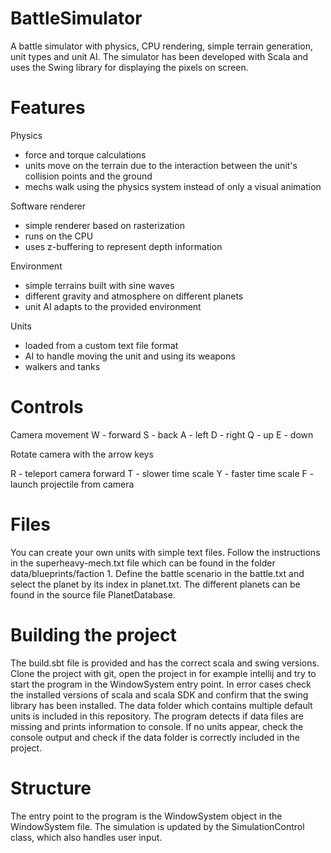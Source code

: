 # BattleSimulator
A battle simulator with physics, CPU rendering, simple terrain generation, unit types and unit AI. The simulator has been developed with Scala and uses the Swing library for displaying the pixels on screen.

# Features
Physics
- force and torque calculations
- units move on the terrain due to the interaction between the unit's collision points and the ground
- mechs walk using the physics system instead of only a visual animation
  
Software renderer
- simple renderer based on rasterization
- runs on the CPU
- uses z-buffering to represent depth information

Environment
- simple terrains built with sine waves
- different gravity and atmosphere on different planets
- unit AI adapts to the provided environment

Units
- loaded from a custom text file format
- AI to handle moving the unit and using its weapons
- walkers and tanks

# Controls
Camera movement
W - forward
S - back
A - left
D - right
Q - up
E - down

Rotate camera with the arrow keys

R - teleport camera forward
T - slower time scale
Y - faster time scale
F - launch projectile from camera

# Files
You can create your own units with simple text files. Follow the instructions in the superheavy-mech.txt file which can be found in the folder data/blueprints/faction 1. Define the battle scenario in the battle.txt and select the planet by its index in planet.txt. The different planets can be found in the source file PlanetDatabase.

# Building the project
The build.sbt file is provided and has the correct scala and swing versions. Clone the project with git, open the project in for example intellij and try to start the program in the WindowSystem entry point. In error cases check the installed versions of scala and scala SDK and confirm that the swing library has been installed. The data folder which contains multiple default units is included in this repository. The program detects if data files are missing and prints information to console. If no units appear, check the console output and check if the data folder is correctly included in the project.

# Structure
The entry point to the program is the WindowSystem object in the WindowSystem file. The simulation is updated by the SimulationControl class, which also handles user input.
